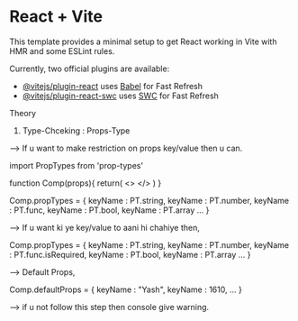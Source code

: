# React + Vite

This template provides a minimal setup to get React working in Vite with HMR and some ESLint rules.

Currently, two official plugins are available:

- [@vitejs/plugin-react](https://github.com/vitejs/vite-plugin-react/blob/main/packages/plugin-react/README.md) uses [Babel](https://babeljs.io/) for Fast Refresh
- [@vitejs/plugin-react-swc](https://github.com/vitejs/vite-plugin-react-swc) uses [SWC](https://swc.rs/) for Fast Refresh


Theory

1. Type-Chceking : Props-Type

--> If u want to make restriction on props key/value then u can.

import PropTypes from 'prop-types'

function Comp(props){
    return(
        <>
        </>
    )
}

Comp.propTypes = {
    keyName : PT.string,
    keyName : PT.number,
    keyName : PT.func,
    keyName : PT.bool,
    keyName : PT.array
    ...
}

--> If u want ki ye key/value to aani hi chahiye then,

Comp.propTypes = {
    keyName : PT.string,
    keyName : PT.number,
    keyName : PT.func.isRequired,
    keyName : PT.bool,
    keyName : PT.array
    ...
}

--> Default Props,

Comp.defaultProps = {
    keyName : "Yash",
    keyName : 1610,
    ...
}

--> if u not follow this step then console give warning.